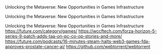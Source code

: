 Unlocking the Metaverse: New Opportunities in Games Infrastructure

Unlocking the Metaverse: New Opportunities in Games Infrastructure

Unlocking the Metaverse: New Opportunities in Games Infrastructure
https://future.com/category/games/
https://wccftech.com/forza-horizon-5-series-9-patch-adds-taa-on-pc-co-op-stories-and-more/
https://future.com/podcasts/16-minutes-steam-halts-web3-games-fda-approves-prostate-cancer-ai/
https://github.com/webtorrent/webtorrent